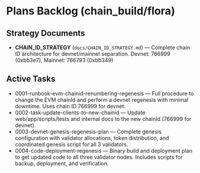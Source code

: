 # Plans Backlog (chain_build/flora)

## Strategy Documents
- **CHAIN_ID_STRATEGY** (`docs/CHAIN_ID_STRATEGY.md`) — Complete chain ID architecture for devnet/mainnet separation. Devnet: 766999 (0xbb3e7), Mainnet: 766793 (0xbb349)

## Active Tasks
- 0001-runbook-evm-chainid-renumbering-regenesis — Full procedure to change the EVM chainId and perform a devnet regenesis with minimal downtime. Uses chain ID 766999 for devnet.
- 0002-task-update-clients-to-new-chainid — Update web/app/scripts/tests and internal docs to the new chainId (766999 for devnet).
- 0003-devnet-genesis-regenesis-plan — Complete genesis configuration with validator allocations, token distribution, and coordinated genesis script for all 3 validators.
- 0004-code-deployment-regenesis — Binary build and deployment plan to get updated code to all three validator nodes. Includes scripts for backup, deployment, and verification.
